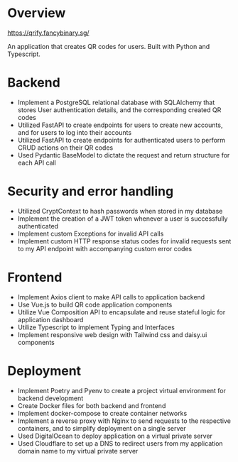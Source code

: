 # Overview
https://qrify.fancybinary.sg/

An application that creates QR codes for users. Built with Python and Typescript.


# Backend
 - Implement a PostgreSQL relational database with SQLAlchemy that stores User authentication details, and the corresponding created QR codes
 - Utilized FastAPI to create endpoints for users to create new accounts, and for users to log into their accounts
 - Utilized FastAPI to create endpoints for authenticated users to perform CRUD actions on their QR codes
 - Used Pydantic BaseModel to dictate the request and return structure for each API call

# Security and error handling
 - Utilized CryptContext to hash passwords when stored in my database
 - Implement the creation of a JWT token whenever a user is successfully authenticated
 - Implement custom Exceptions for invalid API calls
 - Implement custom HTTP response status codes for invalid requests sent to my API endpoint with accompanying custom error codes

# Frontend
 - Implement Axios client to make API calls to application backend
 - Use Vue.js to build QR code application components
 - Utilize Vue Composition API to encapsulate and reuse stateful logic for application dashboard
 - Utilize Typescript to implement Typing and Interfaces
 - Implement responsive web design with Tailwind css and daisy.ui components

# Deployment
 - Implement Poetry and Pyenv to create a project virtual environment for backend development
 - Create Docker files for both backend and frontend
 - Implement docker-compose to create container networks
 - Implement a reverse proxy with Nginx to send requests to the respective containers, and to simplify deployment on a single server
 - Used DigitalOcean to deploy application on a virtual private server
 - Used Cloudflare to set up a DNS to redirect users from my application domain name to my virtual private server